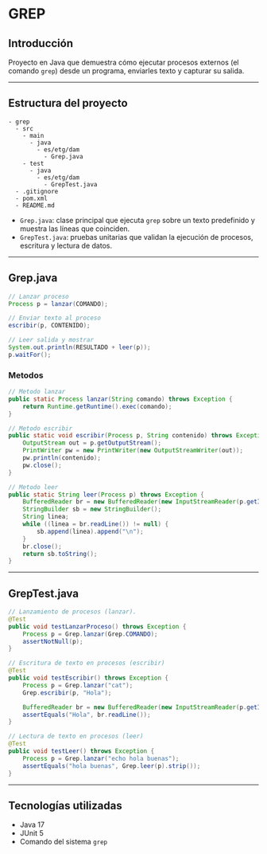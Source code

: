 # GREP

## Introducción

Proyecto en Java que demuestra cómo ejecutar procesos externos (el comando `grep`) desde un programa, enviarles texto y capturar su salida.

---

## Estructura del proyecto

```
- grep
  - src
    - main
      - java
        - es/etg/dam
          - Grep.java
    - test
      - java
        - es/etg/dam
          - GrepTest.java
  - .gitignore
  - pom.xml
  - README.md
```

- `Grep.java`: clase principal que ejecuta `grep` sobre un texto predefinido y muestra las líneas que coinciden.  
- `GrepTest.java`: pruebas unitarias que validan la ejecución de procesos, escritura y lectura de datos.

---

## Grep.java

```java
// Lanzar proceso
Process p = lanzar(COMANDO);

// Enviar texto al proceso
escribir(p, CONTENIDO);

// Leer salida y mostrar
System.out.println(RESULTADO + leer(p));
p.waitFor(); 
```

### Metodos

```java
// Metodo lanzar
public static Process lanzar(String comando) throws Exception {
    return Runtime.getRuntime().exec(comando);
}

// Metodo escribir
public static void escribir(Process p, String contenido) throws Exception {
    OutputStream out = p.getOutputStream();
    PrintWriter pw = new PrintWriter(new OutputStreamWriter(out));
    pw.println(contenido);
    pw.close();
}

// Metodo leer
public static String leer(Process p) throws Exception {
    BufferedReader br = new BufferedReader(new InputStreamReader(p.getInputStream()));
    StringBuilder sb = new StringBuilder();
    String linea;
    while ((linea = br.readLine()) != null) {
        sb.append(linea).append("\n");
    }
    br.close();
    return sb.toString();
}
```

---

## GrepTest.java

```java
// Lanzamiento de procesos (lanzar).
@Test
public void testLanzarProceso() throws Exception {
    Process p = Grep.lanzar(Grep.COMANDO);
    assertNotNull(p);
}

// Escritura de texto en procesos (escribir)
@Test
public void testEscribir() throws Exception {
    Process p = Grep.lanzar("cat");
    Grep.escribir(p, "Hola");

    BufferedReader br = new BufferedReader(new InputStreamReader(p.getInputStream()));
    assertEquals("Hola", br.readLine());
}

// Lectura de texto en procesos (leer)
@Test
public void testLeer() throws Exception {
    Process p = Grep.lanzar("echo hola buenas");
    assertEquals("hola buenas", Grep.leer(p).strip());
}
```

---

## Tecnologías utilizadas

- Java 17
- JUnit 5
- Comando del sistema `grep`